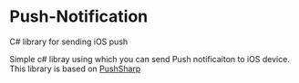 # Push-Notification
C# library for sending iOS push

Simple c# libray using which you can send Push notificaiton to iOS device. This library is based on [PushSharp](https://github.com/Redth/PushSharp)


